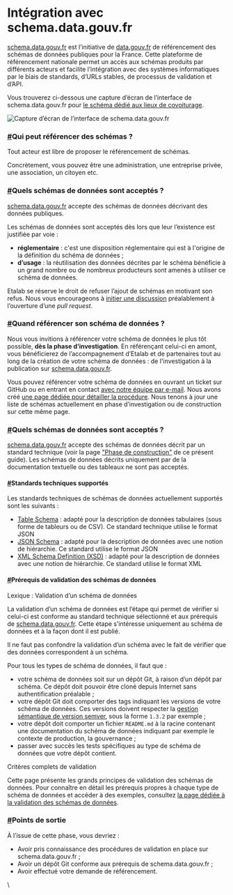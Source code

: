 # Intégration avec schema.data.gouv.fr

[schema.data.gouv.fr](https://schema.data.gouv.fr/) est l’initiative de [data.gouv.fr](https://data.gouv.fr/) de référencement des schémas de données publiques pour la France. Cette plateforme de référencement nationale permet un accès aux schémas produits par différents acteurs et facilite l’intégration avec des systèmes informatiques par le biais de standards, d’URLs stables, de processus de validation et d’API.

Vous trouverez ci-dessous une capture d’écran de l’interface de schema.data.gouv.fr pour [le schéma dédié aux lieux de covoiturage](https://schema.data.gouv.fr/etalab/schema-lieux-covoiturage/latest.html).

![Capture d’écran de l’interface de schema.data.gouv.fr](https://guides.etalab.gouv.fr/assets/img/schema-datagouv.889d7adf.png)

### [#](https://guides.etalab.gouv.fr/producteurs-schemas/integration-schema-datagouv/#qui-peut-referencer-des-schemas)Qui peut référencer des schémas ? <a href="#qui-peut-referencer-des-schemas" id="qui-peut-referencer-des-schemas"></a>

Tout acteur est libre de proposer le référencement de schémas.

Concrètement, vous pouvez être une administration, une entreprise privée, une association, un citoyen etc.

### [#](https://guides.etalab.gouv.fr/producteurs-schemas/integration-schema-datagouv/#quels-schemas-de-donnees-sont-acceptes)Quels schémas de données sont acceptés ? <a href="#quels-schemas-de-donnees-sont-acceptes" id="quels-schemas-de-donnees-sont-acceptes"></a>

[schema.data.gouv.fr](https://schema.data.gouv.fr/) accepte des schémas de données décrivant des données publiques.

Les schémas de données sont acceptés dès lors que leur l’existence est justifiée par voie :

* **réglementaire** : c'est une disposition réglementaire qui est à l'origine de la définition du schéma de données ;
* **d’usage** : la réutilisation des données décrites par le schéma bénéficie à un grand nombre ou de nombreux producteurs sont amenés à utiliser ce schéma de données.

Etalab se réserve le droit de refuser l’ajout de schémas en motivant son refus. Nous vous encourageons à [initier une discussion](https://github.com/etalab/schema.data.gouv.fr/issues) préalablement à l’ouverture d’une _pull request_.

### [#](https://guides.etalab.gouv.fr/producteurs-schemas/integration-schema-datagouv/#quand-referencer-son-schema-de-donnees)Quand référencer son schéma de données ? <a href="#quand-referencer-son-schema-de-donnees" id="quand-referencer-son-schema-de-donnees"></a>

Nous vous invitions à référencer votre schéma de données le plus tôt possible, **dès la phase d’investigation**. En référençant celui-ci en amont, vous bénéficierez de l’accompagnement d’Etalab et de partenaires tout au long de la création de votre schéma de données : de l'investigation à la publication sur [schema.data.gouv.fr](https://schema.data.gouv.fr/).

Vous pouvez référencer votre schéma de données en ouvrant un ticket sur GitHub ou en entrant en contact [avec notre équipe par e-mail](mailto:schema@data.gouv.fr). Nous avons créé [une page dédiée pour détailler la procédure](https://schema.data.gouv.fr/contribuer.html). Nous tenons à jour une liste de schémas actuellement en phase d’investigation ou de construction sur cette même page.

### [#](https://guides.etalab.gouv.fr/producteurs-schemas/integration-schema-datagouv/#quels-schemas-de-donnees-sont-acceptes-2)Quels schémas de données sont acceptés ? <a href="#quels-schemas-de-donnees-sont-acceptes-2" id="quels-schemas-de-donnees-sont-acceptes-2"></a>

[schema.data.gouv.fr](https://schema.data.gouv.fr/) accepte des schémas de données décrit par un standard technique (voir la page ["Phase de construction"](https://guides.etalab.gouv.fr/producteurs-schemas/phase-construction) de ce présent guide). Les schémas de données décrits uniquement par de la documentation textuelle ou des tableaux ne sont pas acceptés.

#### [#](https://guides.etalab.gouv.fr/producteurs-schemas/integration-schema-datagouv/#standards-techniques-supportes)Standards techniques supportés <a href="#standards-techniques-supportes" id="standards-techniques-supportes"></a>

Les standards techniques de schémas de données actuellement supportés sont les suivants :

* [Table Schema](https://frictionlessdata.io/specs/table-schema/) : adapté pour la description de données tabulaires (sous forme de tableurs ou de CSV). Ce standard technique utilise le format JSON
* [JSON Schema](https://json-schema.org/) : adapté pour la description de données avec une notion de hiérarchie. Ce standard utilise le format JSON
* [XML Schema Definition (XSD)](https://www.w3.org/TR/xmlschema11-1/) : adapté pour la description de données avec une notion de hiérarchie. Ce standard utilise le format XML

#### [#](https://guides.etalab.gouv.fr/producteurs-schemas/integration-schema-datagouv/#prerequis-de-validation-des-schemas-de-donnees)Prérequis de validation des schémas de données <a href="#prerequis-de-validation-des-schemas-de-donnees" id="prerequis-de-validation-des-schemas-de-donnees"></a>

Lexique : Validation d’un schéma de données

La validation d’un schéma de données est l’étape qui permet de vérifier si celui-ci est conforme au standard technique sélectionné et aux prérequis de [schema.data.gouv.fr](https://schema.data.gouv.fr/). Cette étape s’intéresse uniquement au schéma de données et à la façon dont il est publié.

Il ne faut pas confondre la validation d’un schéma avec le fait de vérifier que des données correspondent à un schéma.

Pour tous les types de schéma de données, il faut que :

* votre schéma de données soit sur un dépôt Git, à raison d’un dépôt par schéma. Ce dépôt doit pouvoir être cloné depuis Internet sans authentification préalable ;
* votre dépôt Git doit comporter des tags indiquant les versions de votre schéma de données. Ces versions doivent respecter la [gestion sémantique de version semver](https://semver.org/lang/fr/), sous la forme `1.3.2` par exemple ;
* votre dépôt doit comporter un fichier `README.md` à la racine contenant une documentation du schéma de données indiquant par exemple le contexte de production, la gouvernance ;
* passer avec succès les tests spécifiques au type de schéma de données que votre dépôt contient.

Critères complets de validation

Cette page présente les grands principes de validation des schémas de données. Pour connaître en détail les prérequis propres à chaque type de schéma de données et accéder à des exemples, consultez [la page dédiée à la validation des schémas de données](https://schema.data.gouv.fr/validation.html).

### [#](https://guides.etalab.gouv.fr/producteurs-schemas/integration-schema-datagouv/#points-de-sortie)Points de sortie <a href="#points-de-sortie" id="points-de-sortie"></a>

À l’issue de cette phase, vous devriez :

* Avoir pris connaissance des procédures de validation en place sur schema.data.gouv.fr ;
* Avoir un dépôt Git conforme aux prérequis de schema.data.gouv.fr ;
* Avoir effectué votre demande de référencement.

\
